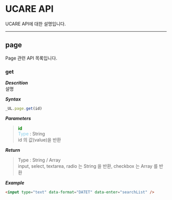 # UCARE API
UCARE API에 대한 설명입니다.  

---

## page

Page 관련 API 목록입니다.

### get

***Descrition***  
설명

***Syntax***  
```js
_UL.page.get(id)
```

***Parameters***  
<blockquote>
<span style="color:green; font-weight:bold;">id</span> <br /> 
<span style="color:skyblue;">Type</span> : String   <br />  
id 의 값(value)을 반환
</blockquote>

***Return***
> Type : String / Array  
> input, select, textarea, radio 는 String 을 반환, checkbox 는 Array 를 반환

***Example***

```html
<input type="text" data-format="DATET" data-enter="searchList" />
```
<br />
